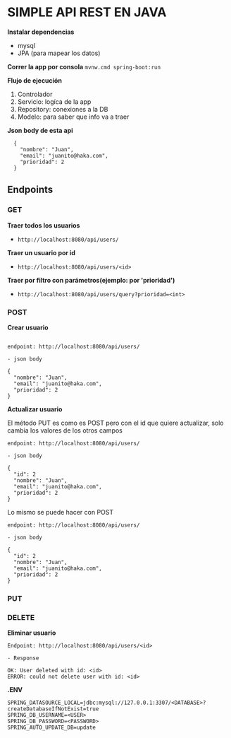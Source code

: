 # SIMPLE API REST EN JAVA

**Instalar dependencias**
- mysql
- JPA (para mapear los datos)

**Correr la app por consola**
`mvnw.cmd spring-boot:run`

**Flujo de ejecución**
  1. Controlador
  2. Servicio: logíca de la app
  3. Repository: conexiones a la DB
  4. Modelo: para saber que info va a traer

**Json body de esta api**
```
  {
    "nombre": "Juan",
    "email": "juanito@haka.com",
    "prioridad": 2
  }
```

## **Endpoints**

### **GET**

**Traer todos los usuarios**
- `http://localhost:8080/api/users/`

**Traer un usuario por id**
- `http://localhost:8080/api/users/<id>`

**Traer por filtro con parámetros(ejemplo: por 'prioridad')**
- `http://localhost:8080/api/users/query?prioridad=<int>`

### **POST**
**Crear usuario**
```
 
endpoint: http://localhost:8080/api/users/

- json body

{
  "nombre": "Juan",
  "email": "juanito@haka.com",
  "prioridad": 2
}
```
**Actualizar usuario**

El método PUT es como es POST pero con el id que quiere actualizar, solo cambia los valores de los otros campos
```
endpoint: http://localhost:8080/api/users/

- json body

{
  "id": 2
  "nombre": "Juan",
  "email": "juanito@haka.com",
  "prioridad": 2
}
```

Lo mismo se puede hacer con POST
```
endpoint: http://localhost:8080/api/users/

- json body

{
  "id": 2
  "nombre": "Juan",
  "email": "juanito@haka.com",
  "prioridad": 2
}
```

### **PUT**

### **DELETE**
**Eliminar usuario**
```
Endpoint: http://localhost:8080/api/users/<id>

- Response

OK: User deleted with id: <id>
ERROR: could not delete user with id: <id>
```

**.ENV**

```
SPRING_DATASOURCE_LOCAL=jdbc:mysql://127.0.0.1:3307/<DATABASE>?createDatabaseIfNotExist=true
SPRING_DB_USERNAME=<USER>
SPRING_DB_PASSWORD=<PASSWORD>
SPRING_AUTO_UPDATE_DB=update
```







